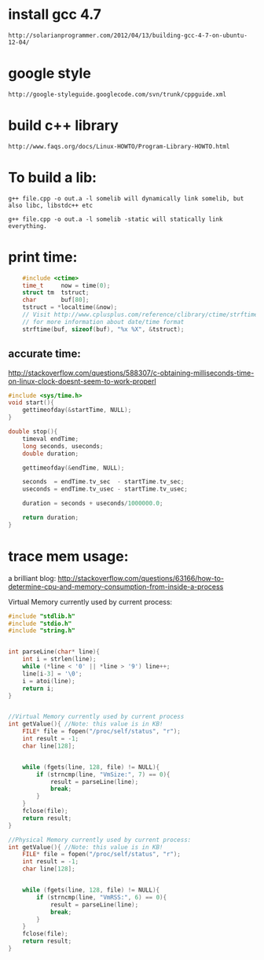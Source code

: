 # install gcc 4.7

    http://solarianprogrammer.com/2012/04/13/building-gcc-4-7-on-ubuntu-12-04/

# google style
    http://google-styleguide.googlecode.com/svn/trunk/cppguide.xml

# build c++ library
    http://www.faqs.org/docs/Linux-HOWTO/Program-Library-HOWTO.html

# To build a lib:

    g++ file.cpp -o out.a -l somelib will dynamically link somelib, but also libc, libstdc++ etc

    g++ file.cpp -o out.a -l somelib -static will statically link everything.

# print time:
```c++
    #include <ctime>
    time_t     now = time(0);
    struct tm  tstruct;
    char       buf[80];
    tstruct = *localtime(&now);
    // Visit http://www.cplusplus.com/reference/clibrary/ctime/strftime/
    // for more information about date/time format
    strftime(buf, sizeof(buf), "%x %X", &tstruct);
```
## accurate time:
http://stackoverflow.com/questions/588307/c-obtaining-milliseconds-time-on-linux-clock-doesnt-seem-to-work-properl
```c++
#include <sys/time.h>
void start(){
    gettimeofday(&startTime, NULL);
}

double stop(){
    timeval endTime;
    long seconds, useconds;
    double duration;

    gettimeofday(&endTime, NULL);

    seconds  = endTime.tv_sec  - startTime.tv_sec;
    useconds = endTime.tv_usec - startTime.tv_usec;

    duration = seconds + useconds/1000000.0;

    return duration;
}
```

# trace mem usage:
a brilliant blog: http://stackoverflow.com/questions/63166/how-to-determine-cpu-and-memory-consumption-from-inside-a-process

Virtual Memory currently used by current process:
```c++
#include "stdlib.h"
#include "stdio.h"
#include "string.h"


int parseLine(char* line){
    int i = strlen(line);
    while (*line < '0' || *line > '9') line++;
    line[i-3] = '\0';
    i = atoi(line);
    return i;
}


//Virtual Memory currently used by current process
int getValue(){ //Note: this value is in KB!
    FILE* file = fopen("/proc/self/status", "r");
    int result = -1;
    char line[128];


    while (fgets(line, 128, file) != NULL){
        if (strncmp(line, "VmSize:", 7) == 0){
            result = parseLine(line);
            break;
        }
    }
    fclose(file);
    return result;
}

//Physical Memory currently used by current process:
int getValue(){ //Note: this value is in KB!
    FILE* file = fopen("/proc/self/status", "r");
    int result = -1;
    char line[128];


    while (fgets(line, 128, file) != NULL){
        if (strncmp(line, "VmRSS:", 6) == 0){
            result = parseLine(line);
            break;
        }
    }
    fclose(file);
    return result;
}
```


